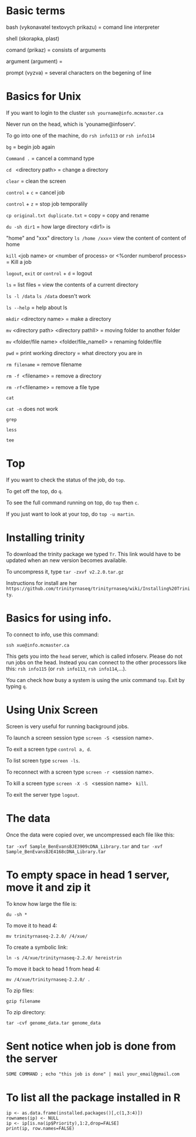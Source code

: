 # Basic terms
bash (vykonavatel textovych prikazu) = comand line interpreter

shell (skorapka, plast)

comand (prikaz) = consists of arguments

argument (argument) = 

prompt (vyzva) = several characters on the begening of line

# Basics for Unix

If you want to login to the cluster `ssh yourname@info.mcmaster.ca`

Never run on the head, which is 'youname@infoserv'.

To go into one of the machine, do `rsh info113` or `rsh info114` 

`bg` = begin job again

`Command .` = cancel a command type

`cd ` \<directory path\> = change a directory

`clear` = clean the screen

`control` + `c` = cancel job 

`control` + `z` = stop job temporalily

`cp original.txt duplicate.txt` = copy = copy and rename

`du -sh dir1` = how large directory \<dir1\> is

"home" and "xxx" directory `ls /home /xxx`= view the content of content of home

`kill` \<job name\> or \<number of process\> or \<%order numberof process\> = Kill a job

`logout`, `exit` or `control` + `d` = logout

`ls` = list files = view the contents of a current directory

`ls -l /data` `ls /data` doesn't work 

`ls --help` = help about ls

`mkdir` \<directory name\> = make a directory

`mv` \<directory path\> \<directory pathII\> = moving folder to another folder

`mv` \<folder/file name\> \<folder/file_nameII\> = renaming folder/file

`pwd` = print working directory = what directory you are in  

`rm filename` = remove filename

`rm -f `\<filename\> = remove a directory 

`rm -rf`\<filename\> = remove a file type



`cat` 

`cat -n` does not work

`grep`

`less`

`tee`

# Top
If you want to check the status of the job, do `top`.

To get off the top, do `q`.

To see the full command running on top, do `top` then `c`.

If you just want to look at your top, do `top -u martin`.

# Installing trinity
To download the trinity package we typed `Tr`.  This link would have to be updated when an new version becomes available.

To uncompress it, type `tar -zxvf v2.2.0.tar.gz`

Instructions for install are her `https://github.com/trinityrnaseq/trinityrnaseq/wiki/Installing%20Trinity`.



# Basics for using info.

To connect to info, use this command:

`ssh xue@info.mcmaster.ca`

This gets you into the `head` server, which is called infoserv.  Please do not run jobs on the head.  Instead you can connect to the other processors like this: `rsh info115` (or `rsh info113`, `rsh info114`,...).

You can check how busy a system is using the unix command `top`.  Exit by typing `q`.

# Using Unix Screen

Screen is very useful for running background jobs.

To launch a screen session type `screen -S `\<session name\>.

To exit a screen type `control a, d`.  

To list screen type `screen -ls`.

To reconnect with a screen type `screen -r `\<session name\>.

To kill a screen type `screen -X -S ` \<session name\> ` kill`.

To exit the server type `logout`.

# The data

Once the data were copied over, we uncompressed each file like this:

`tar -xvf Sample_BenEvansBJE3909cDNA_Library.tar`
and
`tar -xvf Sample_BenEvansBJE4168cDNA_Library.tar`

# To empty space in head 1 server, move it and zip it 
To know how large the file is:
 ```
 du -sh *
 ```
To move it to head 4:
```
mv trinityrnaseq-2.2.0/ /4/xue/
```
To create a symbolic link:
```
ln -s /4/xue/trinityrnaseq-2.2.0/ hereistrin
```
To move it back to head 1 from head 4:
```
mv /4/xue/trinityrnaseq-2.2.0/ .
```
To zip files:
```
gzip filename
```
To zip directory: 
```
tar -cvf genome_data.tar genome_data
```
# Sent notice when job is done from the server
```
SOME COMMAND ; echo "this job is done" | mail your_email@gmail.com
```

# To list all the package installed in R
```
ip <- as.data.frame(installed.packages()[,c(1,3:4)])
rownames(ip) <- NULL
ip <- ip[is.na(ip$Priority),1:2,drop=FALSE]
print(ip, row.names=FALSE)
```
